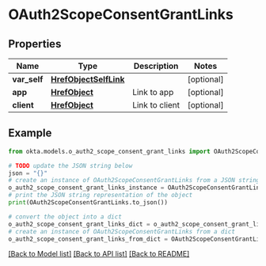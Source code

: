 # OAuth2ScopeConsentGrantLinks


## Properties

Name | Type | Description | Notes
------------ | ------------- | ------------- | -------------
**var_self** | [**HrefObjectSelfLink**](HrefObjectSelfLink.md) |  | [optional] 
**app** | [**HrefObject**](HrefObject.md) | Link to app | [optional] 
**client** | [**HrefObject**](HrefObject.md) | Link to client | [optional] 

## Example

```python
from okta.models.o_auth2_scope_consent_grant_links import OAuth2ScopeConsentGrantLinks

# TODO update the JSON string below
json = "{}"
# create an instance of OAuth2ScopeConsentGrantLinks from a JSON string
o_auth2_scope_consent_grant_links_instance = OAuth2ScopeConsentGrantLinks.from_json(json)
# print the JSON string representation of the object
print(OAuth2ScopeConsentGrantLinks.to_json())

# convert the object into a dict
o_auth2_scope_consent_grant_links_dict = o_auth2_scope_consent_grant_links_instance.to_dict()
# create an instance of OAuth2ScopeConsentGrantLinks from a dict
o_auth2_scope_consent_grant_links_from_dict = OAuth2ScopeConsentGrantLinks.from_dict(o_auth2_scope_consent_grant_links_dict)
```
[[Back to Model list]](../README.md#documentation-for-models) [[Back to API list]](../README.md#documentation-for-api-endpoints) [[Back to README]](../README.md)



